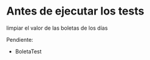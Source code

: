 # Antes de ejecutar los tests

limpiar el valor de las boletas de los días


Pendiente:
- BoletaTest